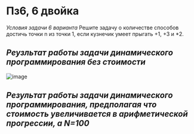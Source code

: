 # Пз6, 6 двойка

*Условия задачи 6 варианта*
Решите задачу о количестве способов достичь точки n из точки 1, если кузнечик умеет прыгать +1, +3  и *2.

*Реузльтат работы задачи динамического программирования без стоимости*
-
![image](https://github.com/setusq/PraktikaG34N6/assets/125801694/2ca50661-7260-4e68-a4c2-c4449525503d)


*Результат работы задачи динамического программирования, предполагая что стоимость увеличивается в арифметической прогрессии, а N=100*
-
